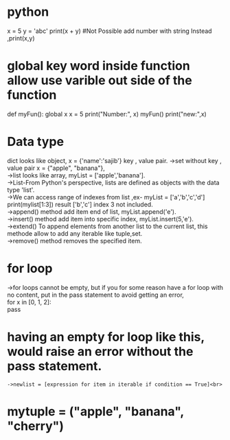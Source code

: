 # python
x = 5
y = 'abc'
print(x + y)
#Not Possible add number with string Instead ,print(x,y)

# global key word inside function allow use varible out side of the function
  def myFun():
    global x
    x = 5
    print("Number:", x)
myFun()
print("new:",x) 
# Data type
  dict looks like object, x = {'name':'sajib'} key , value pair.
   ->set without key , value pair x = {"apple", "banana"},<br>
   ->list looks like array, myList = ['apple','banana'].<br>
   ->List-From Python's perspective, lists are defined as objects with the data type 'list'.<br>
   ->We can access range of indexes from list ,ex- myList = ['a','b','c','d'] print(mylist[1:3]) result ['b','c'] index 3 not included.<br>
   ->append() method add item end of list, myList.append('e').<br>
   ->insert() method add item into specific index, myList.insert(5,'e').<br>
   ->extend() To append elements from another list to the current list, this methode allow to add any iterable like tuple,set.<br>
   ->remove() method removes the specified item.<br>
   
# for loop
  ->for loops cannot be empty, but if you for some reason have a for loop with no content, put in the pass statement to avoid getting an error,<br>
  for x in [0, 1, 2]: <br>
    pass <br>
  # having an empty for loop like this, would raise an error without the pass statement.
    ->newlist = [expression for item in iterable if condition == True]<br>
  # mytuple = ("apple", "banana", "cherry")  <br>
